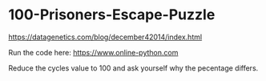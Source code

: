 # 100-Prisoners-Escape-Puzzle
https://datagenetics.com/blog/december42014/index.html

Run the code here: https://www.online-python.com

Reduce the cycles value to 100 and ask yourself why the pecentage differs.

